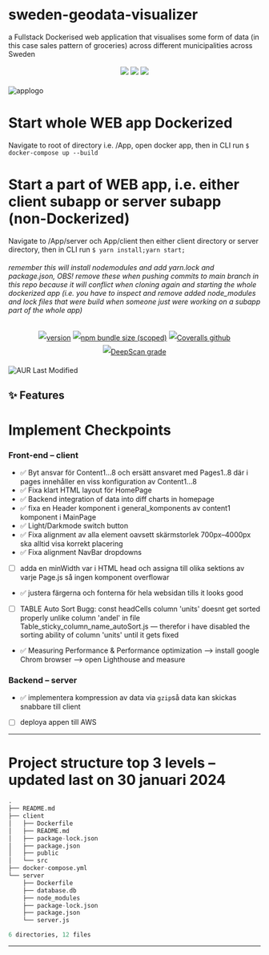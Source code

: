 # sweden-geodata-visualizer
 a Fullstack Dockerised web application that visualises some form of data (in this case sales pattern of groceries) across different municipalities across Sweden

<p align="center" style="line-height: 2;">
                        <img src="https://img.shields.io/badge/Subpage%201%20Status-99%25-brightgreen?style=for-the-badge"/>
                        <img src="https://img.shields.io/badge/Subpage%202%20Status-0%25-red?style=for-the-badge"/>
                        <img src="https://img.shields.io/badge/Subpage%203%20Status-0%25-red?style=for-the-badge"/>
</p>


![applogo](project_logo_no_background.jpg)

# Start whole WEB app Dockerized

Navigate to root of directory i.e. /App, open docker app, then in CLI run `$ docker-compose up --build`

# Start a part of WEB app, i.e. either client subapp or server subapp (non-Dockerized)

Navigate to /App/server och App/client then either client directory or server directory, then in CLI run `$ yarn install;yarn start;`

###### remember this will install nodemodules and add yarn.lock and package.json, OBS! remove these when pushing commits to main branch in this repo because it will conflict when cloning again and starting the whole dockerized app (i.e. you have to inspect and remove added node_modules and lock files that were build when someone just were working on a subapp part of the whole app)

<p align="center" style="line-height: 2;">
  <a href="https://www.npmjs.com/package/@egjs/flicking" target="_blank"><img src="https://img.shields.io/npm/v/@egjs/flicking.svg?style=flat-square&color=007acc&label=version&logo=NPM" alt="version" /></a>
  <a href="https://www.npmjs.com/package/@egjs/flicking" target="_blank"><img alt="npm bundle size (scoped)" src="https://img.shields.io/bundlephobia/minzip/@egjs/flicking.svg?style=flat-square&label=%F0%9F%92%BE%20gzipped&color=007acc" /></a>
  <a href="https://coveralls.io/github/naver/egjs-flicking?branch=master&style=flat-square" target="_blank"><img alt="Coveralls github" src="https://img.shields.io/coveralls/github/naver/egjs-flicking.svg?style=flat-square&label=%E2%9C%85%20coverage" /></a>
  <a href="https://deepscan.io/dashboard#view=project&tid=3998&pid=5802&bid=46086"><img src="https://flat.badgen.net/deepscan/grade/team/3998/project/5802/branch/46086" alt="DeepScan grade" /></a>
</p>

![AUR Last Modified](https://img.shields.io/aur/last-modified/google-chrome?style=for-the-badge)


## ✨ Features

# Implement Checkpoints

### Front-end – client 

- ✅ Byt ansvar för Content1...8  och ersätt ansvaret med Pages1..8 där i pages innehåller en viss konfiguration av Content1...8
- ✅ Fixa klart HTML layout för HomePage 
- ✅ Backend integration of data into diff charts in homepage
- ✅ fixa en Header komponent i general_komponents av content1 komponent i MainPage
- ✅ Light/Darkmode switch button
- ✅  Fixa alignment av alla element oavsett skärmstorlek 700px–4000px ska alltid visa korrekt placering
- ✅  Fixa alignment NavBar dropdowns 
- [ ] adda en minWidth var i HTML head och assigna till olika sektions av varje Page.js så ingen komponent overflowar
- ✅ justera färgerna och fonterna för hela websidan tills it looks good
- [ ] TABLE Auto Sort Bugg: const headCells column 'units' doesnt get sorted properly unlike column 'andel' in file Table_sticky_column_name_autoSort.js — therefor i have disabled the sorting ability of column 'units' until it gets fixed
- ✅  Measuring Performance & Performance optimization ——> install google Chrom browser —–> open Lighthouse and measure


### Backend – server
- ✅ implementera kompression av data via `gzip`så data kan skickas snabbare till client
- [ ] deploya appen till AWS

---

# Project structure top 3 levels – updated last on 30 januari 2024

```python
.
├── README.md
├── client
│   ├── Dockerfile
│   ├── README.md
│   ├── package-lock.json
│   ├── package.json
│   ├── public
│   └── src
├── docker-compose.yml
└── server
    ├── Dockerfile
    ├── database.db
    ├── node_modules
    ├── package-lock.json
    ├── package.json
    └── server.js

6 directories, 12 files
```

---
